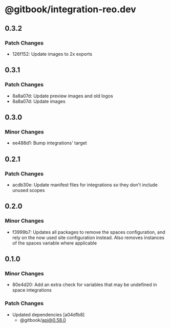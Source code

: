 # @gitbook/integration-reo.dev

## 0.3.2

### Patch Changes

- 126f152: Update images to 2x exports

## 0.3.1

### Patch Changes

- 8a8a07d: Update preview images and old logos
- 8a8a07d: Update images

## 0.3.0

### Minor Changes

- ee488d1: Bump integrations' target

## 0.2.1

### Patch Changes

- acdb30e: Update manifest files for integrations so they don't include unused scopes

## 0.2.0

### Minor Changes

- f3999b7: Updates all packages to remove the spaces configuration, and rely on the now used site configuration instead. Also removes instances of the spaces variable where applicable

## 0.1.0

### Minor Changes

- 80e4d20: Add an extra check for variables that may be undefined in space integrations

### Patch Changes

- Updated dependencies [a04dfb8]
    - @gitbook/api@0.58.0
